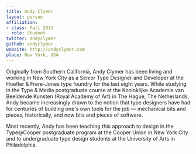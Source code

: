 ```yaml
---
title: Andy Clymer
layout: person
affiliation:
- class: Fall 2013
  role: Student
twitter: andyclymer
github: andyclymer
website: http://andyclymer.com
place: New York, USA
---
```

Originally from Southern California, Andy Clymer has been living and working in New York City as a Senior Type Designer and Developer at the Hoefler & Frere-Jones type foundry for the last eight years. While studying in the Type & Media postgraduate course at the Koninklijke Academie van Beeldende Kunsten (Royal Academy of Art) in The Hague, The Netherlands, Andy became increasingly drawn to the notion that type designers have had for centuries of building one's own tools for the job — mechanical bits and pieces, historically, and now bits and pieces of software.

Most recently, Andy has been teaching this approach to design in the Type@Cooper postgraduate program at the Cooper Union in New York City and to undergraduate type design students at the University of Arts in Philadelphia.
